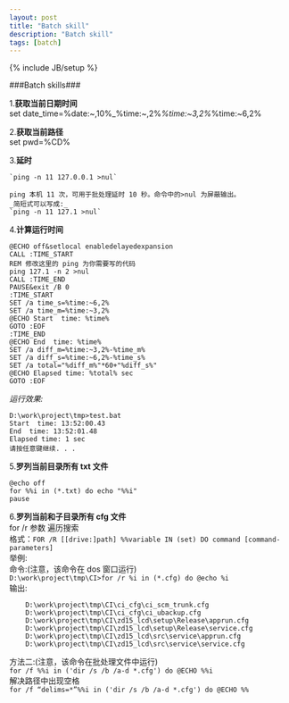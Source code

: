 ```yaml
---
layout: post
title: "Batch skill"
description: "Batch skill"
tags: [batch]
---
```

{% include JB/setup %}

###Batch skills###  

1.__获取当前日期时间__  
	set date_time=%date:~,10%_%time:~,2%_%time:~3,2%_%time:~6,2%

2.__获取当前路径__  
	set pwd=%CD%

3.__延时__  

	`ping -n 11 127.0.0.1 >nul`  

	ping 本机 11 次，可用于批处理延时 10 秒。命令中的>nul 为屏蔽输出。  
	_简短式可以写成:_  
	`ping -n 11 127.1 >nul`

4.__计算运行时间__  

	@ECHO off&setlocal enabledelayedexpansion
	CALL :TIME_START
	REM 修改这里的 ping 为你需要写的代码
	ping 127.1 -n 2 >nul
	CALL :TIME_END
	PAUSE&exit /B 0
	:TIME_START
	SET /a time_s=%time:~6,2%
	SET /a time_m=%time:~3,2%
	@ECHO Start  time: %time%
	GOTO :EOF
	:TIME_END
	@ECHO End  time: %time%
	SET /a diff_m=%time:~3,2%-%time_m%
	SET /a diff_s=%time:~6,2%-%time_s%
	SET /a total="%diff_m%"*60+"%diff_s%"
	@ECHO Elapsed time: %total% sec
	GOTO :EOF

_运行效果:_  

	D:\work\project\tmp>test.bat
	Start  time: 13:52:00.43
	End  time: 13:52:01.48
	Elapsed time: 1 sec
	请按任意键继续. . .

5.__罗列当前目录所有 txt 文件__  

	@echo off
	for %%i in (*.txt) do echo "%%i"
	pause

6.__罗列当前和子目录所有 cfg 文件__  
	for /r 参数 遍历搜索  
	格式：`FOR /R [[drive:]path] %%variable IN (set) DO command [command-parameters]`  
	举例:  
	命令:(注意，该命令在 dos 窗口运行)  
		`D:\work\project\tmp\CI>for /r %i in (*.cfg) do @echo %i`  
	输出:  

		D:\work\project\tmp\CI\ci_cfg\ci_scm_trunk.cfg
		D:\work\project\tmp\CI\ci_cfg\ci_ubackup.cfg
		D:\work\project\tmp\CI\zd15_lcd\setup\Release\apprun.cfg
		D:\work\project\tmp\CI\zd15_lcd\setup\Release\service.cfg
		D:\work\project\tmp\CI\zd15_lcd\src\service\apprun.cfg
		D:\work\project\tmp\CI\zd15_lcd\src\service\service.cfg  

方法二:(注意，该命令在批处理文件中运行)  
	`for /f %%i in ('dir /s /b /a-d *.cfg') do @ECHO %%i`  
解决路径中出现空格  
	`for /f “delims=*”%%i in ('dir /s /b /a-d *.cfg') do @ECHO %%`  


